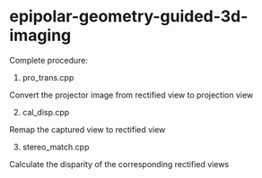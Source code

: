 # epipolar-geometry-guided-3d-imaging

Complete procedure:

1. pro_trans.cpp

  Convert the projector image from rectified view to projection view

2. cal_disp.cpp

  Remap the captured view to rectified view

3. stereo_match.cpp

  Calculate the disparity of the corresponding rectified views
